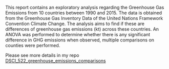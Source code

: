 This report contains an exploratory analysis regarding the Greenhouse Gas Emissions from 10 countries between 1990 and 2015. The data is obtained from the Greenhouse Gas Inventory Data of the United Nations Framework Convention Climate Change. The analysis aims to find if these are differences of greenhouse gas emissions (kt) across these countries. An ANOVA was performed to determine whether there is any significant difference in GHG emissions when observed, multiple comparisons on counties were performed.


Please see more details in my repo [DSCI_522_greenhouse_emissions_comparisons](https://github.com/chaomander2018/DSCI_522_greenhouse_emissions_comparisons)

